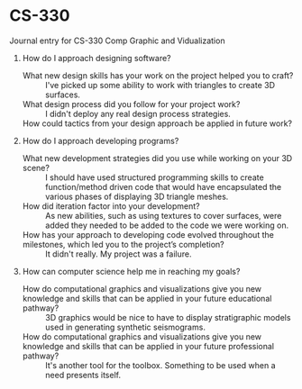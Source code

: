 # CS-330
Journal entry for CS-330 Comp Graphic and Vidualization

<ol>
<li>How do I approach designing software?
<dl>
  <dt>What new design skills has your work on the project helped you to craft?</dt>
  <dd>I've picked up some ability to work with triangles to create 3D surfaces.</dd>

  <dt>What design process did you follow for your project work?</dt>
  <dd>I didn't deploy any real design process strategies.</dd>

  <dt>How could tactics from your design approach be applied in future work?</dt>
</dl></li>
<li>How do I approach developing programs?
<dl>
  <dt>What new development strategies did you use while working on your 3D scene?</dt>
  <dd>I should have used structured programming skills to create function/method driven code that would have encapsulated the various phases of displaying 3D triangle meshes.</dd>

  <dt>How did iteration factor into your development?</dt>
  <dd>As new abilities, such as using textures to cover surfaces, were added they needed to be added to the code we were working on.</dt>

  <dt>How has your approach to developing code evolved throughout the milestones, which led you to the project’s completion?</dt>
  <dd>It didn't really. My project was a failure.</dd>
</dl></li>

<li>How can computer science help me in reaching my goals?
<dl>
  <dt>How do computational graphics and visualizations give you new knowledge and skills that can be applied in your future educational pathway?</dt>
  <dd>3D graphics would be nice to have to display stratigraphic models used in generating synthetic seismograms.</dd>

  <dt>How do computational graphics and visualizations give you new knowledge and skills that can be applied in your future professional pathway?</dt>
  <dd>It's another tool for the toolbox. Something to be used when a need presents itself.</dd>
</dl></li>
